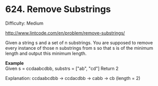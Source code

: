 # 624. Remove Substrings

Difficulty: Medium

http://www.lintcode.com/en/problem/remove-substrings/

Given a string s and a set of n substrings. You are supposed to remove every instance of those n substrings from s so that s is of the minimum length and output this minimum length.

**Example**  
Given s = ccdaabcdbb, substrs = ["ab", "cd"]
Return 2

Explanation: 
ccdaabcdbb -> ccdacdbb -> cabb -> cb (length = 2)
